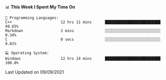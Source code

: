
<!--START_SECTION:waka-->
📊 **This Week I Spent My Time On** 

```text
💬 Programming Languages: 
C++                      12 hrs 11 mins      █████████████████████████   99.65% 
Markdown                 2 mins              ░░░░░░░░░░░░░░░░░░░░░░░░░   0.34% 
C                        0 secs              ░░░░░░░░░░░░░░░░░░░░░░░░░   0.01%

💻 Operating System: 
Windows                  12 hrs 14 mins      █████████████████████████   100.0%

```


 Last Updated on 09/09/2021
<!--END_SECTION:waka-->
